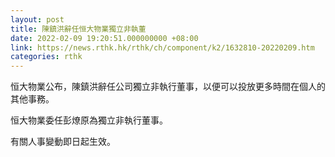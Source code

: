 ```yaml
---
layout: post
title: 陳鎮洪辭任恒大物業獨立非執董
date: 2022-02-09 19:20:51.000000000 +08:00
link: https://news.rthk.hk/rthk/ch/component/k2/1632810-20220209.htm
categories: rthk
---
```


恒大物業公布，陳鎮洪辭任公司獨立非執行董事，以便可以投放更多時間在個人的其他事務。

恒大物業委任彭燎原為獨立非執行董事。

有關人事變動即日起生效。
